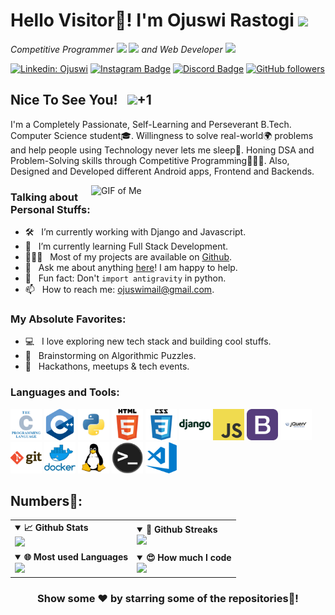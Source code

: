 <h1>Hello Visitor👋! I'm Ojuswi Rastogi <img src="https://media.tenor.com/images/4ab853a3b7b36f5d3928c726a0ac6475/tenor.gif" width="50"></h2>
<p><em>Competitive Programmer <a href="https://www.codechef.com/users/tanyx01"><img src="https://www.codechef.com/sites/all/themes/abessive/logo.svg" height=20></a> <a href="https://codeforces.com/profile/Tanyx"><img src="http://sta.codeforces.com/s/89237/apple-icon-57x57.png" height=20></a> and Web Developer <a href="https://github.com/OjusWiZard?tab=repositories"><img src="https://github.githubassets.com/images/modules/logos_page/GitHub-Mark.png" height=25></a>
</em></p>

[![Linkedin: Ojuswi](https://img.shields.io/badge/OjusWiZard-LinkedIn-blue?style=flat-square&logo=linkedin)](https://www.linkedin.com/in/ojuswizard/)
[![Instagram Badge](https://img.shields.io/badge/me.not.go.out-Instagram-e4405f?style=flat-square&logo=Instagram&logoColor=white)](https://www.instagram.com/me.not.go.out/)
[![Discord Badge](https://img.shields.io/badge/Tanyx-Discord-7289d9?style=flat-square&logo=discord&logoColor=white)](https://discordapp.com/users/524705301644050467)
<a href="https://github.com/OjusWiZard/"> ![GitHub followers](https://img.shields.io/github/followers/OjusWiZard?label=Follow&style=social)</a>


## Nice To See You! &nbsp; ![](https://visitor-badge.glitch.me/badge?page_id=OjusWiZard.OjusWiZard&style=flat-square&color=0088cc)+1

I'm a Completely Passionate, Self-Learning and Perseverant B.Tech. Computer Science student🎓. Willingness to solve real-world🌍 problems and help people using Technology never lets me sleep🤔.
Honing DSA and Problem-Solving skills through Competitive Programming👨🏻‍💻. Also, Designed and Developed different Android apps, Frontend and Backends.

<img align="right" alt="GIF of Me" width="375" src="https://media.giphy.com/media/SWoSkN6DxTszqIKEqv/giphy.gif" />

### Talking about Personal Stuffs:

- 🛠 &nbsp; I’m currently working with Django and Javascript.
- 🚀 &nbsp; I’m currently learning Full Stack Development.
- 👨🏻‍💻 &nbsp; Most of my projects are available on [Github](https://github.com/OjusWiZard?tab=repositories).
- 💬 &nbsp; Ask me about anything [here](https://www.linkedin.com/in/ojuswizard/)! I am happy to help.
- 👾 &nbsp; Fun fact: Don't <code>import antigravity</code> in python.
- 📫 &nbsp; How to reach me: ojuswimail@gmail.com.

### My Absolute Favorites:

- 💻 &nbsp; I love exploring new tech stack and building cool stuffs.
- 🧠 &nbsp; Brainstorming on Algorithmic Puzzles.
- 🍕 &nbsp; Hackathons, meetups & tech events.

### Languages and Tools:

<img height="50" src="https://raw.githubusercontent.com/github/explore/80688e429a7d4ef2fca1e82350fe8e3517d3494d/topics/c/c.png" alt="C"> <img height="50" src="https://raw.githubusercontent.com/github/explore/80688e429a7d4ef2fca1e82350fe8e3517d3494d/topics/cpp/cpp.png" alt="cpp"> <img height="50" src="https://raw.githubusercontent.com/github/explore/80688e429a7d4ef2fca1e82350fe8e3517d3494d/topics/python/python.png" alt="python"> <img height="50" src="https://raw.githubusercontent.com/github/explore/80688e429a7d4ef2fca1e82350fe8e3517d3494d/topics/html/html.png" alt="HTML"> <img height="50" src="https://raw.githubusercontent.com/github/explore/80688e429a7d4ef2fca1e82350fe8e3517d3494d/topics/css/css.png" alt="CSS"> <img height="50" src="https://raw.githubusercontent.com/github/explore/80688e429a7d4ef2fca1e82350fe8e3517d3494d/topics/django/django.png" alt="Django"> <img height="50" src="https://raw.githubusercontent.com/github/explore/80688e429a7d4ef2fca1e82350fe8e3517d3494d/topics/javascript/javascript.png" alt="javascript"> <img height="50" src="https://raw.githubusercontent.com/github/explore/80688e429a7d4ef2fca1e82350fe8e3517d3494d/topics/bootstrap/bootstrap.png" alt="Bootstrap"> <img height="50" src="https://raw.githubusercontent.com/github/explore/80688e429a7d4ef2fca1e82350fe8e3517d3494d/topics/jquery/jquery.png" alt="jQuery"> <img height="50" src="https://raw.githubusercontent.com/github/explore/80688e429a7d4ef2fca1e82350fe8e3517d3494d/topics/git/git.png" alt="Git"> <img height="50" src="https://raw.githubusercontent.com/github/explore/80688e429a7d4ef2fca1e82350fe8e3517d3494d/topics/docker/docker.png" alt="Docker"> <img height="50" src="https://raw.githubusercontent.com/github/explore/80688e429a7d4ef2fca1e82350fe8e3517d3494d/topics/linux/linux.png" alt="Linux"> <img height="50" src="https://raw.githubusercontent.com/github/explore/80688e429a7d4ef2fca1e82350fe8e3517d3494d/topics/terminal/terminal.png" alt="terminal"> <img height="50" src="https://raw.githubusercontent.com/github/explore/80688e429a7d4ef2fca1e82350fe8e3517d3494d/topics/visual-studio-code/visual-studio-code.png" alt="VS-Code">


## Numbers🔢:

<table>
  <tr>
    <td>
     <details open>	
      <summary><b>📈 Github Stats</b></summary>
      <img height="180em" src="https://github-readme-stats.vercel.app/api?username=OjusWiZard&theme=dracula&show_icons=true&hide_border=true&&count_private=true&include_all_commits=true" />
      </details>
    </td>
    <td>
     <details open>	
      <summary><b>🎯 Github Streaks</b></summary>
      <img height="180em" src="https://github-readme-streak-stats.herokuapp.com/?user=OjusWiZard&&theme=dracula&hide_border=true" />
     </details>
    </td>
   </tr>
  <tr>
    <td>
     <details open>	
      <summary><b>🌐 Most used Languages</b></summary>
      <img height="180em" src="https://github-readme-stats.vercel.app/api/top-langs/?username=OjusWiZard&theme=dracula&show_icons=true&hide_border=true&layout=compact&langs_count=8"/>
     </details>
    </td>
    <td>
     <details open>	
      <summary><b>😍 How much I code</b></summary>
      <img height="180em" src="https://github-readme-stats.vercel.app/api/wakatime?username=OjusWiZard&layout=compact&theme=dracula&langs_count=8&hide_border=true"/>
     </details>
    </td>
   </tr>
 </table>

<div align="center">

### Show some ❤️ by starring some of the repositories🙂!

</div>
